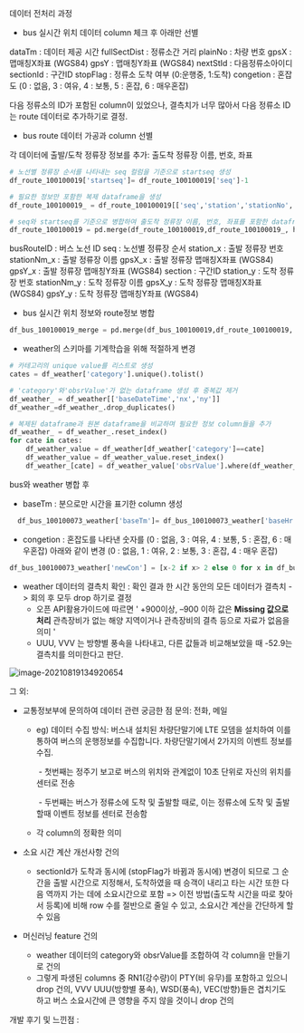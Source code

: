 데이터 전처리 과정
- bus 실시간 위치 데이터 column 체크 후 아래만 선별

dataTm : 데이터 제공 시간
fullSectDist : 정류소간 거리
plainNo : 차량 번호
gpsX : 맵매칭X좌표 (WGS84)
gpsY : 맵매칭Y좌표 (WGS84)
nextStId : 다음정류소아이디
sectionId : 구간ID
stopFlag : 정류소 도착 여부 (0:운행중, 1:도착)
congetion : 혼잡도 (0 : 없음, 3 : 여유, 4 : 보통, 5 : 혼잡, 6 : 매우혼잡)

다음 정류소의 ID가 포함된 column이 있었으나, 결측치가 너무 많아서 다음 정류소 ID는 route 데이터로 추가하기로 결정.



   - bus route 데이터 가공과 column 선별

각 데이터에 출발/도착 정류장 정보를 추가: 출도착 정류장 이름, 번호, 좌표

```python
# 노선별 정류장 순서를 나타내는 seq 컬럼을 기준으로 startseq 생성
df_route_100100019['startseq']= df_route_100100019['seq']-1

# 필요한 정보만 포함한 복제 dataframe을 생성
df_route_100100019_ = df_route_100100019[['seq','station','stationNo','stationNm','gpsX','gpsY']]

# seq와 startseq를 기준으로 병합하여 출도착 정류장 이름, 번호, 좌표를 포함한 dataframe 생성
df_route_100100019 = pd.merge(df_route_100100019,df_route_100100019_, how='left', left_on='startseq', right_on='seq')
```

busRouteID : 버스 노선 ID
seq : 노선별 정류장 순서
station_x : 출발 정류장 번호
stationNm_x : 출발 정류장 이름
gpsX_x : 출발 정류장 맵매칭X좌표 (WGS84)
gpsY_x  : 출발 정류장 맵매칭Y좌표 (WGS84)
section : 구간ID
station_y : 도착 정류장 번호
stationNm_y : 도착 정류장 이름
gpsX_y : 도착 정류장 맵매칭X좌표 (WGS84)
gpsY_y  : 도착 정류장 맵매칭Y좌표 (WGS84)



- bus 실시간 위치 정보와 route정보 병합

```python
df_bus_100100019_merge = pd.merge(df_bus_100100019,df_route_100100019, how='left', left_on='sectionId', right_on='section')
```



- weather의 스키마를 기계학습을 위해 적절하게 변경

```python
# 카테고리의 unique value를 리스트로 생성
cates = df_weather['category'].unique().tolist()

# 'category'와'obsrValue'가 없는 dataframe 생성 후 중복값 제거
df_weather_ = df_weather[['baseDateTime','nx','ny']]
df_weather_=df_weather_.drop_duplicates()

# 복제된 dataframe과 원본 dataframe을 비교하며 필요한 정보 column들을 추가
df_weather_ = df_weather_.reset_index()
for cate in cates:
    df_weather_value = df_weather[df_weather['category']==cate]
    df_weather_value = df_weather_value.reset_index()
    df_weather_[cate] = df_weather_value['obsrValue'].where(df_weather_value['baseDateTime']==df_weather_['baseDateTime'], 'error')
```



bus와 weather 병합 후

- baseTm : 분으로만 시간을 표기한 column 생성
```python
  df_bus_100100073_weather['baseTm']= df_bus_100100073_weather['baseHr']*60 + df_bus_100100073_weather['baseMn']
```

- congetion :  혼잡도를 나타낸 숫자를 (0 : 없음, 3 : 여유, 4 : 보통, 5 : 혼잡, 6 : 매우혼잡) 아래와 같이 변경 (0 : 없음, 1 : 여유, 2 : 보통, 3 : 혼잡, 4 : 매우 혼잡)
```python
df_bus_100100073_weather['newCon'] = [x-2 if x> 2 else 0 for x in df_bus_100100073_weather['congetion']]
```

- weather 데이터의 결측치 확인 : 확인 결과 한 시간 동안의 모든 데이터가 결측치 -> 회의 후 모두 drop 하기로 결정
  - 오픈 API활용가이드에 따르면 '  +900이상, –900 이하 값은 **Missing 값으로 처리**  관측장비가 없는 해양 지역이거나 관측장비의 결측 등으로 자료가 없음을 의미  '
  - UUU, VVV 는 방향별 풍속을 나타내고, 다른 값들과 비교해보았을 때 -52.9는 결측치를 의미한다고 판단.

![image-20210819134920654](C:\Users\osacn\Desktop\Git_space\data-engineer-1\Summary\210818설명.assets\image-20210819134920654.png)



그 외: 

 - 교통정보부에 문의하여 데이터 관련 궁금한 점 문의: 전화, 메일 

    - eg) 데이터 수집 방식: 버스내 설치된 차량단말기에 LTE 모뎀을 설치하여 이를 통하여 버스의 운행정보를 수집합니다. 차량단말기에서 2가지의 이벤트 정보를 수집.

      ​     \- 첫번째는 정주기 보고로 버스의 위치와 관계없이 10초 단위로 자신의 위치를 센터로 전송

      ​     \- 두번째는 버스가 정류소에 도착 및 출발할 때로, 이는 정류소에 도착 및 출발할때 이벤트 정보를 센터로 전송함

   - 각 column의 정확한 의미

 - 소요 시간 계산 개선사항 건의

    - sectionId가 도착과 동시에 (stopFlag가 바뀜과 동시에) 변경이 되므로 그 순간을 출발 시간으로 지정해서, 도착하였을 때 승객이 내리고 타는 시간 또한 다음 역까지 가는 데에 소요시간으로 포함 => 이전 방법(출도착 시간을 따로 찾아서 등록)에 비해 row 수를 절반으로 줄일 수 있고, 소요시간 계산을 간단하게 할 수 있음

- 머신러닝 feature 건의

  - weather 데이터의 category와 obsrValue를 조합하여 각 column을 만들기로 건의
  - 그렇게 파생된 columns 중 RN1(강수량)이 PTY(비 유무)를 포함하고 있으니 drop 건의, VVV UUU(방향별 풍속), WSD(풍속), VEC(방향)들은 겹치기도 하고 버스 소요시간에 큰 영향을 주지 않을 것이니 drop 건의



개발 후기 및 느낀점 : 


